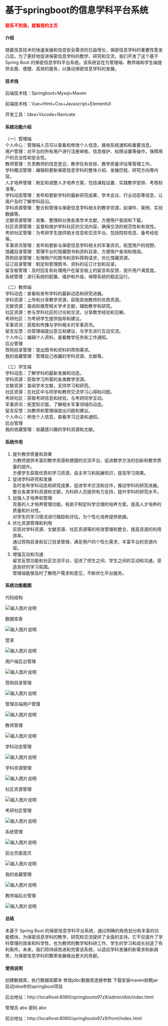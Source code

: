 # 基于springboot的信息学科平台系统

<h4 style='color:red'>联系不到我，就看我的主页 </h4> 
 
#### 介绍

随着信息技术的快速发展和信息安全需求的日益增长，保密信息学科的重要性愈发凸显。为了更好地促进保密信息学科的教学、研究和交流，我们开发了这个基于 Spring Boot 的保密信息学科平台系统。该系统旨在为管理端、教师端和学生端提供全面、便捷、高效的服务，以推动保密信息学科的发展。

#### 技术栈

后端技术栈：Springboot+Mysql+Maven

前端技术栈：Vue+Html+Css+Javascript+ElementUI

开发工具：Idea+Vscode+Navicate

#### 系统功能介绍

（一）管理端  
个人中心：管理端人员可以查看和修改个人信息，接收系统通知和重要消息。  
用户管理：对平台的所有用户进行注册审核、信息维护、权限设置等操作，保障用户的合法性和安全性。  
教师管理：负责教师的信息登记、教学任务安排、教学质量评估等管理工作。  
学科概况管理：编辑和更新保密信息学科的整体介绍、发展历程、研究方向等内容。  
人才培养管理：制定和调整人才培养方案，包括课程设置、实践教学安排、考核标准等。  
学科动态管理：发布和更新学科的最新研究成果、学术会议、行业动态等信息，让用户及时了解学科前沿。  
学科资源管理：整合和管理与保密信息学科相关的教学资源，如课件、案例、实验数据等。  
文献资源管理：收集、整理和分类各类学术文献，方便用户查阅和下载。  
社区资源管理：监督和维护学科社区的交流内容，确保交流的规范性和有效性。  
考研社区管理：为考研学生提供相关信息和交流平台，包括院校信息、备考经验等。  
军事资讯管理：发布和更新与保密信息学科相关的军事资讯，拓宽用户的视野。  
馆藏目录管理：管理平台的馆藏图书和资料目录，方便用户查询和借阅。  
荐购目录管理：处理用户的图书和资料荐购请求，优化馆藏资源。  
征订目录管理：制定和管理图书、资料的征订计划和目录。  
留言板管理：及时回复和处理用户在留言板上的留言和反馈，提升用户满意度。  
系统管理：进行系统的配置、维护和升级，保障系统的稳定运行。  

（二）教师端  
学科动态：查看和发布学科的最新动态和研究进展。  
学科资源：上传和分享教学资源，获取其他教师的优质资源。  
文献资源：查阅和推荐相关学术文献，辅助教学和研究。  
社区资源：参与学科社区的讨论和交流，分享教学经验和见解。  
考研社区：为考研学生提供指导和建议。  
军事资讯：获取和传播与学科相关的军事资讯。  
留言反馈：向管理端提出意见和建议，与学生进行互动交流。  
个人中心：编辑个人资料，查看教学任务和工作通知。  
后台管理  
荐购目录管理：提出图书和资料的荐购需求。  
我的收藏管理：管理自己收藏的学科资源、文献等。  

（三）学生端  
学科动态：了解学科的最新发展和动态。  
学科资源：获取学习所需的各类教学资源。  
文献资源：查阅学术文献，支持学习和研究。  
社区资源：在社区中与同学和教师交流学习心得和问题。  
考研社区：获取考研信息和经验，与考研同学互动。  
军事资讯：拓宽知识面，了解相关军事领域的动态。  
留言反馈：向教师和管理端提出问题和建议。  
个人中心：修改个人信息，查看学习记录和通知。  
后台管理  
我的收藏管理：收藏感兴趣的学科资源和文献。  

#### 系统作用

1. 提升教学质量和效果  
为教师提供丰富的教学资源和便捷的交流平台，促进教学方法的创新和教学质量的提升。  
方便学生获取优质的学习资源，自主学习和拓展知识，提高学习效果。  
2. 促进学科研究和发展  
及时发布学科动态和研究成果，促进学术交流和合作，推动学科的研究进展。  
整合各类学科资源和文献，为科研人员提供有力支持，提升学科的研究水平。  
3. 加强人才培养和管理  
完善的人才培养管理功能，有助于制定科学合理的培养方案，提高人才培养的质量和针对性。  
对学生的学习情况进行跟踪和评估，为个性化培养提供依据。  
4. 优化资源管理和利用  
实现对学科资源、文献资源、社区资源等的有效管理和整合，提高资源的利用效率。  
通过荐购目录和征订目录管理，满足用户的个性化需求，丰富平台的资源内容。  
5. 增强互动和沟通  
留言反馈功能和社区交流平台，促进了师生之间、学生之间的互动和沟通，营造良好的学习氛围。  
管理端能够及时了解用户需求和意见，不断优化平台服务。  
  
#### 系统功能截图

代码结构

![输入图片说明](images/2830fcfbc9519413c548dfea021f6f7.png)

数据库表

![输入图片说明](images/54c1badc30678d6090ba3e1f5a68abc.png)

登录

![输入图片说明](images/7db51fcac747a3d2f2b6af4f800f4f2.png)

用户端后台管理

![输入图片说明](images/218a175b83ba2e6808adb9f0d3f4c90.png)

荐购目录管理

![输入图片说明](images/0c21cfc7708d061482b8980b38c299f.png)

管理员端用户管理

![输入图片说明](images/0c605d91f5eac3134ff9ce169c3d28c.png)

教师管理

![输入图片说明](images/b200260f1d80b2f2c25fdd5b7977bb0.png)

学科动态管理

![输入图片说明](images/ed3f4818c6cb73cecefdf5934146c07.png)

学科资源管理

![输入图片说明](images/7d621c11ba7f1aef3c0663cd1bc5246.png)

社区资源管理

![输入图片说明](images/89d7ff6f635c04628fb453b83744078.png)

考研社区管理

![输入图片说明](images/a1fe112b274d1894f6ac83529719741.png)

系统管理

![输入图片说明](images/44072902d8bb4f0afe6c272dfd9f905.png)

前台页面首页

![输入图片说明](images/d5b2e7211cecebe03a90ba36c7f1248.png)

我的收藏管理

![输入图片说明](images/1df8332d6e2bc85bd25ff6842057f15.png)

教师端后台管理

![输入图片说明](images/6cfba6f343e799058773c61833498ab.png)

#### 总结

本基于 Spring Boot 的保密信息学科平台系统，通过明确的角色划分和丰富的功能模块，为保密信息学科的教学、研究和交流提供了全面的支持。它不仅提升了学科管理的效率和科学性，也为教师的教学和科研工作、学生的学习和成长创造了有利条件。未来，我们将持续改进和完善该系统，以适应学科发展的新需求和新趋势，为保密信息学科的繁荣发展做出更大的贡献。

#### 使用说明

创建数据库，执行数据库脚本 修改jdbc数据库连接参数 下载安装maven依赖jar 启动idea中的springboot项目

后台地址：http://localhost:8080/springbooto97z9/admin/dist/index.html

管理员  abo 密码 abo

前台地址：http://localhost:8080/springbooto97z9/front/index.html


